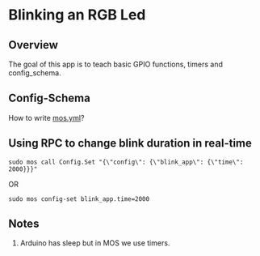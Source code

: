 # Blinking an RGB Led

## Overview

The goal of this app is to teach basic GPIO functions, timers and
config_schema.

## Config-Schema

How to write [mos.yml](https://mongoose-os.com/docs/mongoose-os/userguide/build.md#mosyml-file-format-reference)?

## Using RPC to change blink duration in real-time

`sudo mos call Config.Set "{\"config\": {\"blink_app\": {\"time\": 2000}}}"`

OR

`sudo mos config-set blink_app.time=2000`

## Notes

1. Arduino has sleep but in MOS we use timers.
